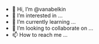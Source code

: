 - 👋 Hi, I’m @vanabelkin
- 👀 I’m interested in ...
- 🌱 I’m currently learning ...
- 💞️ I’m looking to collaborate on ...
- 📫 How to reach me ...

<!---
vanabelkin/vanabelkin is a ✨ special ✨ repository because its `README.md` (this file) appears on your GitHub profile.
You can click the Preview link to take a look at your changes.
--->
